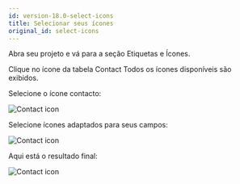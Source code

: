 ```yaml
---
id: version-18.0-select-icons
title: Selecionar seus ícones
original_id: select-icons
---
```


Abra seu projeto e vá para a seção Etiquetas e Ícones.

Clique no ícone da tabela Contact Todos os ícones disponíveis são exibidos.

Selecione o ícone contacto:

![Contact icon](assets/en/custom-icons/contact-icon.png)

Selecione ícones adaptados para seus campos:

![Contact icon](assets/en/custom-icons/field-icons.png)

Aqui está o resultado final:

![Contact icon](assets/en/custom-icons/custom-icons-final-result.png)
















